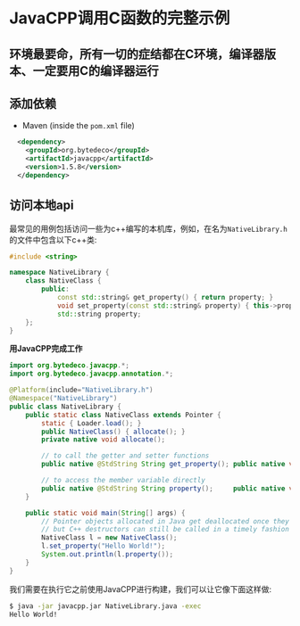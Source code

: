 # JavaCPP调用C函数的完整示例
## 环境最要命，所有一切的症结都在C环境，编译器版本、一定要用C的编译器运行
## 添加依赖
* Maven (inside the `pom.xml` file)
```xml
  <dependency>
    <groupId>org.bytedeco</groupId>
    <artifactId>javacpp</artifactId>
    <version>1.5.8</version>
  </dependency>
```
## 访问本地api
最常见的用例包括访问一些为c++编写的本机库，例如，在名为`NativeLibrary.h`的文件中包含以下c++类:
```cpp
#include <string>

namespace NativeLibrary {
    class NativeClass {
        public:
            const std::string& get_property() { return property; }
            void set_property(const std::string& property) { this->property = property; }
            std::string property;
    };
}
```
**用JavaCPP完成工作**
```java
import org.bytedeco.javacpp.*;
import org.bytedeco.javacpp.annotation.*;

@Platform(include="NativeLibrary.h")
@Namespace("NativeLibrary")
public class NativeLibrary {
    public static class NativeClass extends Pointer {
        static { Loader.load(); }
        public NativeClass() { allocate(); }
        private native void allocate();

        // to call the getter and setter functions 
        public native @StdString String get_property(); public native void set_property(String property);

        // to access the member variable directly
        public native @StdString String property();     public native void property(String property);
    }

    public static void main(String[] args) {
        // Pointer objects allocated in Java get deallocated once they become unreachable,
        // but C++ destructors can still be called in a timely fashion with Pointer.deallocate()
        NativeClass l = new NativeClass();
        l.set_property("Hello World!");
        System.out.println(l.property());
    }
}
```
我们需要在执行它之前使用JavaCPP进行构建，我们可以让它像下面这样做:
```bash
$ java -jar javacpp.jar NativeLibrary.java -exec
Hello World!
```